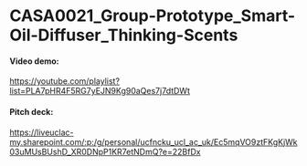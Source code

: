 # CASA0021_Group-Prototype_Smart-Oil-Diffuser_Thinking-Scents





#### Video demo:

https://youtube.com/playlist?list=PLA7pHR4F5RG7yEJN9Kg90aQes7j7dtDWt

#### Pitch deck:

https://liveuclac-my.sharepoint.com/:p:/g/personal/ucfncku_ucl_ac_uk/Ec5mqVO9ztFKgKjWk03uMUsBUshD_XR0DNpP1KR7etNDmQ?e=22BfDx
